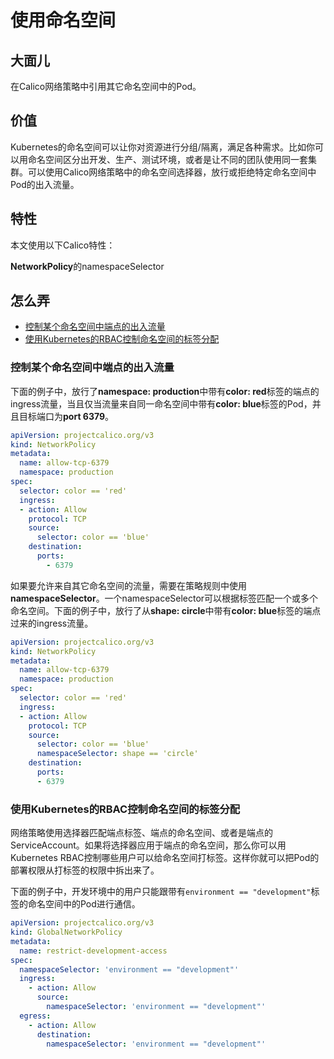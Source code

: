 # 使用命名空间

## 大面儿

在Calico网络策略中引用其它命名空间中的Pod。

## 价值

Kubernetes的命名空间可以让你对资源进行分组/隔离，满足各种需求。比如你可以用命名空间区分出开发、生产、测试环境，或者是让不同的团队使用同一套集群。可以使用Calico网络策略中的命名空间选择器，放行或拒绝特定命名空间中Pod的出入流量。

## 特性

本文使用以下Calico特性：

**NetworkPolicy**的namespaceSelector

## 怎么弄

- [控制某个命名空间中端点的出入流量](#控制某个命名空间中端点的出入流量)
- [使用Kubernetes的RBAC控制命名空间的标签分配](#使用Kubernetes的RBAC控制命名空间的标签分配)

### 控制某个命名空间中端点的出入流量

下面的例子中，放行了**namespace: production**中带有**color: red**标签的端点的ingress流量，当且仅当流量来自同一命名空间中带有**color: blue**标签的Pod，并且目标端口为**port 6379**。

```yaml
apiVersion: projectcalico.org/v3
kind: NetworkPolicy
metadata:
  name: allow-tcp-6379
  namespace: production
spec:
  selector: color == 'red'
  ingress:
  - action: Allow
    protocol: TCP
    source:
      selector: color == 'blue'
    destination:
      ports:
        - 6379
```

如果要允许来自其它命名空间的流量，需要在策略规则中使用**namespaceSelector**。一个namespaceSelector可以根据标签匹配一个或多个命名空间。下面的例子中，放行了从**shape: circle**中带有**color: blue**标签的端点过来的ingress流量。

```yaml
apiVersion: projectcalico.org/v3
kind: NetworkPolicy
metadata:
  name: allow-tcp-6379
  namespace: production
spec:
  selector: color == 'red'
  ingress:
  - action: Allow
    protocol: TCP
    source:
      selector: color == 'blue'
      namespaceSelector: shape == 'circle'
    destination:
      ports:
      - 6379
```

### 使用Kubernetes的RBAC控制命名空间的标签分配

网络策略使用选择器匹配端点标签、端点的命名空间、或者是端点的ServiceAccount。如果将选择器应用于端点的命名空间，那么你可以用Kubernetes RBAC控制哪些用户可以给命名空间打标签。这样你就可以把Pod的部署权限从打标签的权限中拆出来了。

下面的例子中，开发环境中的用户只能跟带有`environment == "development"`标签的命名空间中的Pod进行通信。

```yaml
apiVersion: projectcalico.org/v3
kind: GlobalNetworkPolicy
metadata:
  name: restrict-development-access
spec:
  namespaceSelector: 'environment == "development"'
  ingress:
    - action: Allow
      source:
        namespaceSelector: 'environment == "development"'
  egress:
    - action: Allow
      destination:
        namespaceSelector: 'environment == "development"'
```